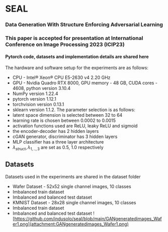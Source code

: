 # SEAL
### Data Generation With Structure Enforcing Adversarial Learning
### This paper is accepted for presentation at International Conference on Image Processing 2023 (ICIP23)
#### Pytorch code, datasets and implementation details are shared here
The hardware and software setup for the experiments are as follows:
* CPU - Intel® Xeon® CPU E5-2630 v4 2.20 GHz
* GPU - Nvidia Quadro RTX 8000, GPU memory - 48 GB, CUDA cores - 4608, python version 3.10.4
* NumPy version 1.22.4
* pytorch version 1.12.1
* torchvision version 0.13.1
* sklearn version 1.1.2. 
The parameter selection is as follows: 
* latent space dimension is selected between 32 to 64
* learning rate is chosen between 0.0002 to 0.0015
* activation functions used are ReLU, leaky ReLU and sigmoid
* the encoder-decoder has 2 hidden layers
* cGAN generator, discriminator has 3 hidden layers
* MLP classifier has a three layer architecture 
* $\lambda_{struct}, \lambda_{1,..,3}$ are set as 0.5, 1.0 respectively
## Datasets 
Datasets used in the experiments are shared in the dataset folder
- Wafer Dataset - 52x52 single channel images, 10 classes
- Imbalanced train dataset
- Imbalanced and balanced test dataset
- KMNIST Dataset - 28x28 single channel images, 10 classes
- Imbalanced train dataset
- Imbalanced and balanced test dataset
![https://github.com/indusolo/seal/blob/main/GANgeneratedimages_Wafer1.png](attachment:GANgeneratedimages_Wafer1.png)
